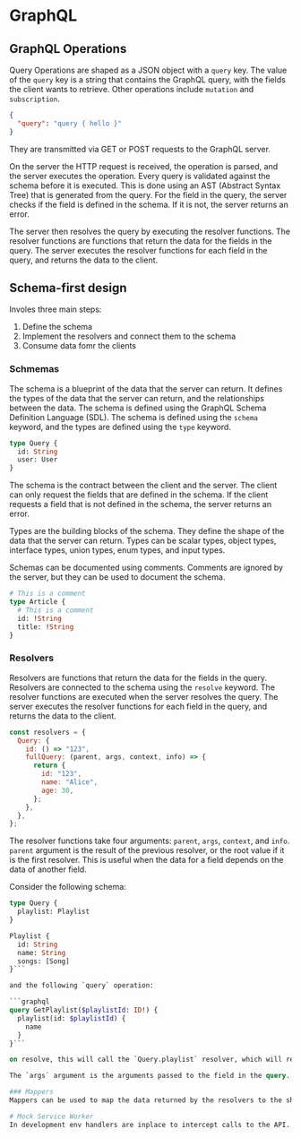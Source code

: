 # GraphQL

## GraphQL Operations

Query Operations are shaped as a JSON object with a `query` key. The value of the `query` key is a string that contains the GraphQL query, with the fields the client wants to retrieve. Other operations include `mutation` and `subscription`.

```json
{
  "query": "query { hello }"
}
```

They are transmitted via GET or POST requests to the GraphQL server.

On the server the HTTP request is received, the operation is parsed, and the server executes the operation. Every query is validated against the schema before it is executed. This is done using an AST (Abstract Syntax Tree) that is generated from the query. For the field in
the query, the server checks if the field is defined in the schema. If it is not, the server returns an error.

The server then resolves the query by executing the resolver functions. The resolver functions are functions that return the data for the fields in the query. The server executes the resolver functions for each field in the query, and returns the data to the client.

## Schema-first design

Involes three main steps:

1. Define the schema
2. Implement the resolvers and connect them to the schema
3. Consume data fomr the clients

### Schmemas

The schema is a blueprint of the data that the server can return. It defines the types of the data that the server can return, and the relationships between the data. The schema is defined using the GraphQL Schema Definition Language (SDL). The schema is defined using the `schema` keyword, and the types are defined using the `type` keyword.

```graphql
type Query {
  id: String
  user: User
}
```

The schema is the contract between the client and the server. The client can only request the fields that are defined in the schema. If the client requests a field that is not defined in the schema, the server returns an error.

Types are the building blocks of the schema. They define the shape of the data that the server can return. Types can be scalar types, object types, interface types, union types, enum types, and input types.

Schemas can be documented using comments. Comments are ignored by the server, but they can be used to document the schema.

```graphql
# This is a comment
type Article {
  # This is a comment
  id: !String
  title: !String
}
```

### Resolvers

Resolvers are functions that return the data for the fields in the query. Resolvers are connected to the schema using the `resolve` keyword. The resolver functions are executed when the server resolves the query. The server executes the resolver functions for each field in the query, and returns the data to the client.

```javascript
const resolvers = {
  Query: {
    id: () => "123",
    fullQuery: (parent, args, context, info) => {
      return {
        id: "123",
        name: "Alice",
        age: 30,
      };
    },
  },
};
```

The resolver functions take four arguments: `parent`, `args`, `context`, and `info`.
`parent` argument is the result of the previous resolver, or the root value if it is the first resolver. This is useful when the data for a field depends on the data of another field.

Consider the following schema:

````graphql
type Query {
  playlist: Playlist
}

Playlist {
  id: String
  name: String
  songs: [Song]
}```

and the following `query` operation:

```graphql
query GetPlaylist($playlistId: ID!) {
  playlist(id: $playlistId) {
    name
  }
}```

on resolve, this will call the `Query.playlist` resolver, which will return an object with the `id` and `name` fields. The `Playlist.name` field will be resolved by the `Playlist.name` resolver, which will return the value of the `name` field of the object returned by the `Query.playlist` resolver.

The `args` argument is the arguments passed to the field in the query. The `context` argument is an object that is shared between all resolvers. The `info` argument is an object that contains information about the query.

### Mappers
Mappers can be used to map the data returned by the resolvers to the shape of the data defined in the schema. Mappers are functions that take the data returned by the resolvers, and return the data in the shape defined in the schema.

# Mock Service Worker
In development env handlers are inplace to intercept calls to the API. This is done using the `msw` library. The handlers are defined in the `src/mocks/handlers.ts` file. The handlers are then used to create a `server` object that is used to start the mock server. If using the `GitHub Codespaces` ports need to be forwarded and the protocol needs to be set to `https`.
````
